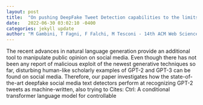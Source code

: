 ```yaml
---
layout: post
title:  "On pushing DeepFake Tweet Detection capabilities to the limits"
date:   2022-06-30 03:02:10 -0400
categories: jekyll update
author: "M Gambini, T Fagni, F Falchi, M Tesconi - 14th ACM Web Science Conference 2022, 2022"
---
```

The recent advances in natural language generation provide an additional tool to manipulate public opinion on social media. Even though there has not been any report of malicious exploit of the newest generative techniques so far, disturbing human-like scholarly examples of GPT-2 and GPT-3 can be found on social media. Therefore, our paper investigates how the state-of-the-art deepfake social media text detectors perform at recognizing GPT-2 tweets as machine-written, also trying to 
Cites: Ctrl: A conditional transformer language model for controllable